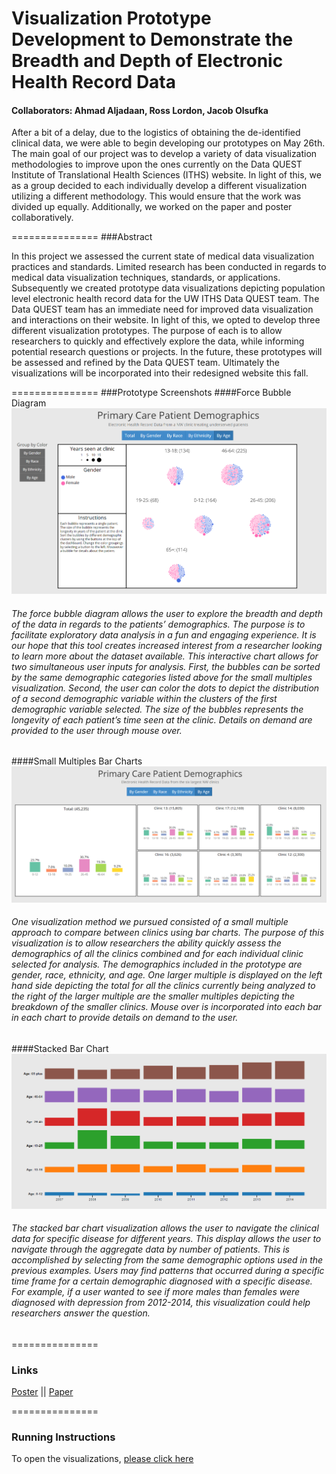 Visualization Prototype Development to Demonstrate the Breadth and Depth of Electronic Health Record Data 
===============
#### Collaborators: Ahmad Aljadaan, Ross Lordon, Jacob Olsufka

After a bit of a delay, due to the logistics of obtaining the de-identified clinical data, we were able to begin developing our prototypes on May 26th. The main goal of our project was to develop a variety of data visualization methodologies to improve upon the ones currently on the Data QUEST Institute of Translational Health Sciences (ITHS) website. In light of this, we as a group decided to each individually develop a different visualization utilizing a different methodology. This would ensure that the work was divided up equally. Additionally, we worked on the paper and poster collaboratively. 

===============
###Abstract

In this project we assessed the current state of medical data visualization practices and standards. Limited research has been conducted in regards to medical data visualization techniques, standards, or applications. Subsequently we created prototype data visualizations depicting population level electronic health record data for the UW ITHS Data QUEST team. The Data QUEST team has an immediate need for improved data visualization and interactions on their website. In light of this, we opted to develop three different visualization prototypes. The purpose of each is to allow researchers to quickly and effectively explore the data, while informing potential research questions or projects. In the future, these prototypes will be assessed and refined by the Data QUEST team. Ultimately the visualizations will be incorporated into their redesigned website this fall.

===============
###Prototype Screenshots
####Force Bubble Diagram
![Force Bubble Diagram](images/bubbles.png)
###### The force bubble diagram allows the user to explore the breadth and depth of the data in regards to the patients’ demographics. The purpose is to facilitate exploratory data analysis in a fun and engaging experience. It is our hope that this tool creates increased interest from a researcher looking to learn more about the dataset available. This interactive chart allows for two simultaneous user inputs for analysis. First, the bubbles can be sorted by the same demographic categories listed above for the small multiples visualization. Second, the user can color the dots to depict the distribution of a second demographic variable within the clusters of the first demographic variable selected. The size of the bubbles represents the longevity of each patient’s time seen at the clinic. Details on demand are provided to the user through mouse over.

####Small Multiples Bar Charts
![Small Multiples Bar Charts](images/multiples.png)
###### One visualization method we pursued consisted of a small multiple approach to compare between clinics using bar charts. The purpose of this visualization is to allow researchers the ability quickly assess the demographics of all the clinics combined and for each individual clinic selected for analysis. The demographics included in the prototype are gender, race, ethnicity, and age. One larger multiple is displayed on the left hand side depicting the total for all the clinics currently being analyzed to the right of the larger multiple are the smaller multiples depicting the breakdown of the smaller clinics. Mouse over is incorporated into each bar in each chart to provide details on demand to the user.

####Stacked Bar Chart
![Stacked Bar Chart](images/stacked.PNG)
###### The stacked bar chart visualization allows the user to navigate the clinical data for specific disease for different years. This display allows the user to navigate through the aggregate data by number of patients. This is accomplished by selecting from the same demographic options used in the previous examples. Users may find patterns that occurred during a specific time frame for a certain demographic diagnosed with a specific disease. For example, if a user wanted to see if more males than females were diagnosed with depression from 2012-2014, this visualization could help researchers answer the question.

===============
### Links
[Poster](https://github.com/CSE512-15S/fp-aljadaan-rlordon-olsufj/blob/master/Poster-Big.png) || [Paper](https://github.com/CSE512-15S/fp-aljadaan-rlordon-olsufj/blob/master/final/paper-aljadaan-rlordon-olsufj.pdf)

===============
### Running Instructions

To open the visualizations, [please click here](https://cse512-15s.github.io/fp-aljadaan-rlordon-olsufj/)


